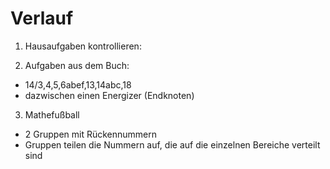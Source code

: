 Verlauf
=======

1. Hausaufgaben kontrollieren:

2. Aufgaben aus dem Buch:
  - 14/3,4,5,6abef,13,14abc,18
  - dazwischen einen Energizer (Endknoten)

3. Mathefußball
  - 2 Gruppen mit Rückennummern
  - Gruppen teilen die Nummern auf, die auf die einzelnen Bereiche verteilt sind

